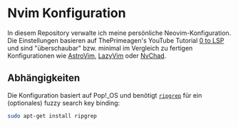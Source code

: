 # Nvim Konfiguration

In diesem Repository verwalte ich meine persönliche Neovim-Konfiguration.
Die Einstellungen basieren auf ThePrimeagen's YouTube Tutorial [0 to LSP](https://youtu.be/w7i4amO_zaE?feature=shared) und sind "überschaubar"
bzw. minimal im Vergleich zu fertigen Konfigurationen wie [AstroVim](https://github.com/AstroNvim/AstroNvim), [LazyVim](https://github.com/LazyVim/LazyVim) oder [NvChad](https://github.com/NvChad/NvChad).

## Abhängigkeiten

Die Konfiguration basiert auf Pop!_OS und benötigt [`ripgrep`](https://github.com/BurntSushi/ripgrep) für ein (optionales) fuzzy search key binding:
```bash
sudo apt-get install ripgrep
```
